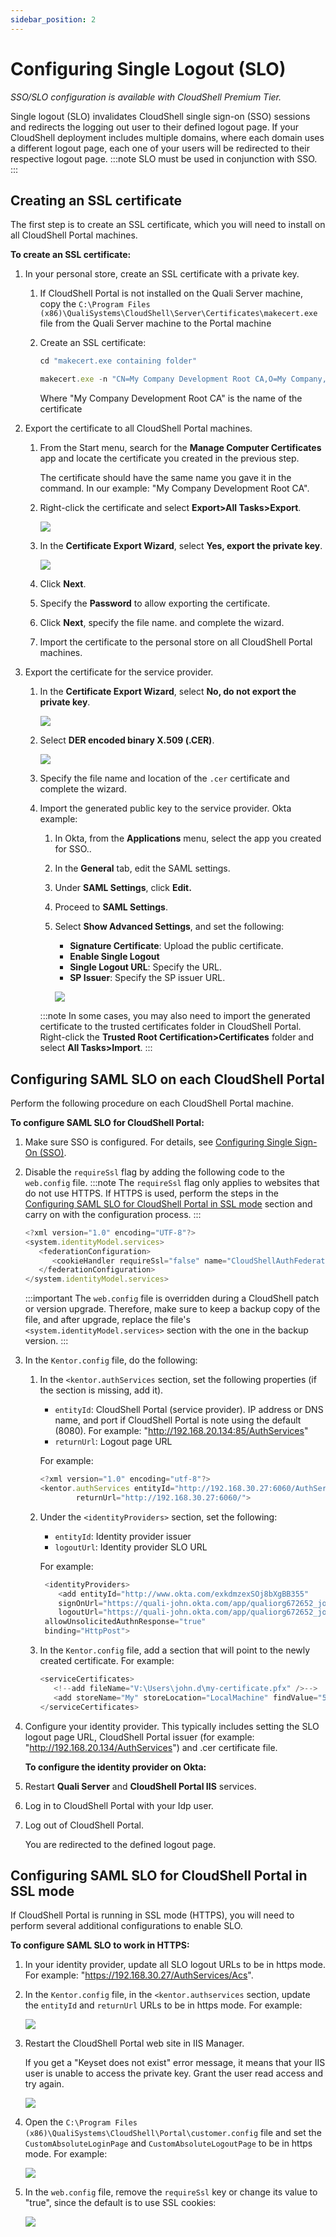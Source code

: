 ```yaml
---
sidebar_position: 2
---
```


# Configuring Single Logout (SLO)

*SSO/SLO configuration is available with CloudShell Premium Tier.*

Single logout (SLO) invalidates CloudShell single sign-on (SSO) sessions and redirects the logging out user to their defined logout page. If your CloudShell deployment includes multiple domains, where each domain uses a different logout page, each one of your users will be redirected to their respective logout page.
:::note
SLO must be used in conjunction with SSO.
:::

## Creating an SSL certificate

The first step is to create an SSL certificate, which you will need to install on all CloudShell Portal machines.

**To create an SSL certificate:**

1. In your personal store, create an SSL certificate with a private key.
    
    1. If CloudShell Portal is not installed on the Quali Server machine, copy the `C:\Program Files (x86)\QualiSystems\CloudShell\Server\Certificates\makecert.exe` file from the Quali Server machine to the Portal machine
    2. Create an SSL certificate:
        
        ```javascript
        cd "makecert.exe containing folder"
        ```
        
        ```javascript
        makecert.exe -n "CN=My Company Development Root CA,O=My Company, OU=Development,L=Quali,S=NY,C=US" -pe -ss My -sr LocalMachine -sky exchange -m 120 -a sha1 -len 2048 -r
        ```
        
        Where "My Company Development Root CA" is the name of the certificate
        
2. Export the certificate to all CloudShell Portal machines.
    
    1. From the Start menu, search for the **Manage Computer Certificates** app and locate the certificate you created in the previous step.
        
        The certificate should have the same name you gave it in the command. In our example: "My Company Development Root CA".
        
    2. Right-click the certificate and select **Export>All Tasks>Export**.
        
        ![](/Images/Admin-Guide/Setting-Up-CloudShell/SAMLExportCertificate.png)
        
    3. In the **Certificate Export Wizard**, select **Yes, export the private key**.
        
        ![](/Images/Admin-Guide/Setting-Up-CloudShell/SAMLExportWithPrivate.png)
        
    4. Click **Next**.
    5. Specify the **Password** to allow exporting the certificate.
    6. Click **Next**, specify the file name. and complete the wizard.
    7. Import the certificate to the personal store on all CloudShell Portal machines.
3. Export the certificate for the service provider.
    
    1. In the **Certificate Export Wizard**, select **No, do not export the private key**.
        
        ![](/Images/Admin-Guide/Setting-Up-CloudShell/SAMLExportCertificateWithoutPrivateKey.png)
        
    2. Select **DER encoded binary X.509 (.CER)**.
        
        ![](/Images/Admin-Guide/Setting-Up-CloudShell/SAMLSaveCertificateFormat_376x111.png)
        
    3. Specify the file name and location of the `.cer` certificate and complete the wizard.
    4. Import the generated public key to the service provider. Okta example:
        
        1. In Okta, from the **Applications** menu, select the app you created for SSO..
        2. In the **General** tab, edit the SAML settings.
        3. Under **SAML Settings**, click **Edit.**
        4. Proceed to **SAML Settings**.
        5. Select **Show Advanced Settings**, and set the following:
            
            - **Signature Certificate**: Upload the public certificate.
            - **Enable Single Logout**
            - **Single Logout URL**: Specify the URL.
            - **SP Issuer**: Specify the SP issuer URL.
            
            ![](/Images/Admin-Guide/Setting-Up-CloudShell/OktaSLOConfig.png)
            
        :::note
        In some cases, you may also need to import the generated certificate to the trusted certificates folder in CloudShell Portal. Right-click the **Trusted Root Certification>Certificates** folder and select **All Tasks>Import**.
        :::

## Configuring SAML SLO on each CloudShell Portal

Perform the following procedure on each CloudShell Portal machine.

**To configure SAML SLO for CloudShell Portal:**

1. Make sure SSO is configured. For details, see [Configuring Single Sign-On (SSO)](../../../../admin/cloudshell-identity-management/access-control-and-authentication/saml-authentication-configuration-sso-slo/configure-sso/index.md).
2. Disable the `requireSsl` flag by adding the following code to the `web.config` file.
    :::note
    The `requireSsl` flag only applies to websites that do not use HTTPS. If HTTPS is used, perform the steps in the [Configuring SAML SLO for CloudShell Portal in SSL mode](../../../../admin/cloudshell-identity-management/access-control-and-authentication/saml-authentication-configuration-sso-slo/configuring-single-logout-slo.md#configuring-saml-slo-for-cloudshell-portal-in-ssl-mode) section and carry on with the configuration process.
    :::
    ```javascript
    <?xml version="1.0" encoding="UTF-8"?>
    <system.identityModel.services>
       <federationConfiguration>
          <cookieHandler requireSsl="false" name="CloudShellAuthFederation" />
       </federationConfiguration>
    </system.identityModel.services>
    ```
    :::important
    The `web.config` file is overridden during a CloudShell patch or version upgrade. Therefore, make sure to keep a backup copy of the file, and after upgrade, replace the file's `<system.identityModel.services>` section with the one in the backup version.
    :::
3. In the `Kentor.config` file, do the following:
    
    1. In the `<kentor.authServices` section, set the following properties (if the section is missing, add it).
        
        - `entityId`: CloudShell Portal (service provider). IP address or DNS name, and port if CloudShell Portal is note using the default (8080). For example: "http://192.168.20.134:85/AuthServices"
        - `returnUrl`: Logout page URL
        
        For example:
        
        ```javascript
        <?xml version="1.0" encoding="utf-8"?>
        <kentor.authServices entityId="http://192.168.30.27:6060/AuthServices"
                returnUrl="http://192.168.30.27:6060/">
        ```
        
    2. Under the `<identityProviders>` section, set the following:
        
        - `entityId`: Identity provider issuer
        - `logoutUrl`: Identity provider SLO URL
        
        For example:
        
        ```javascript
         <identityProviders>
            <add entityId="http://www.okta.com/exkdmzexSOj8bXgBB355"
            signOnUrl="https://quali-john.okta.com/app/qualiorg672652_john_1/exkdmzexSOj8bXgBB355/sso/saml"
            logoutUrl="https://quali-john.okta.com/app/qualiorg672652_john_1/exkdmzexSOj8bXgBB355/slo/saml"
         allowUnsolicitedAuthnResponse="true"
         binding="HttpPost">
        ```
        
    3. In the `Kentor.config` file, add a section that will point to the newly created certificate. For example:
        
        ```javascript
        <serviceCertificates>
           <!--add fileName="V:\Users\john.d\my-certificate.pfx" />-->
           <add storeName="My" storeLocation="LocalMachine" findValue="54nb76caaa0018v67dd8h217jc7h1i9" x509FindType="FindBySerialNumber" use="Signing" />
        </serviceCertificates>
        ```
        
4. Configure your identity provider. This typically includes setting the SLO logout page URL, CloudShell Portal issuer (for example: "http://192.168.20.134/AuthServices") and .cer certificate file.
    
    **To configure the identity provider on Okta:**
    

1. Restart **Quali Server** and **CloudShell Portal IIS** services.
2. Log in to CloudShell Portal with your Idp user.
3. Log out of CloudShell Portal.
    
    You are redirected to the defined logout page.
    

## Configuring SAML SLO for CloudShell Portal in SSL mode

If CloudShell Portal is running in SSL mode (HTTPS), you will need to perform several additional configurations to enable SLO.

**To configure SAML SLO to work in HTTPS:**

1. In your identity provider, update all SLO logout URLs to be in https mode. For example: "https://192.168.30.27/AuthServices/Acs".
2. In the `Kentor.config` file, in the `<kentor.authservices` section, update the `entityId` and `returnUrl` URLs to be in https mode. For example:
    
    ![](/Images/Admin-Guide/SLO-configuration/Kentor.AutServices.HTTPSMode.png)
    
3. Restart the CloudShell Portal web site in IIS Manager.
    
    If you get a "Keyset does not exist" error message, it means that your IIS user is unable to access the private key. Grant the user read access and try again.
    
    ![](/Images/Admin-Guide/SLO-configuration/SLOHTTPSAddIISUserPermission.png)
    
4. Open the `C:\Program Files (x86)\QualiSystems\CloudShell\Portal\customer.config` file and set the `CustomAbsoluteLoginPage` and `CustomAbsoluteLogoutPage` to be in https mode. For example:
    
    ![](/Images/Admin-Guide/SLO-configuration/SLOHTTPSCustomerConfig.png)
    
5. In the `web.config` file, remove the `requireSsl` key or change its value to "true", since the default is to use SSL cookies:
    
    ![](/Images/Admin-Guide/SLO-configuration/SLOHTTPSWebConfig.png)

